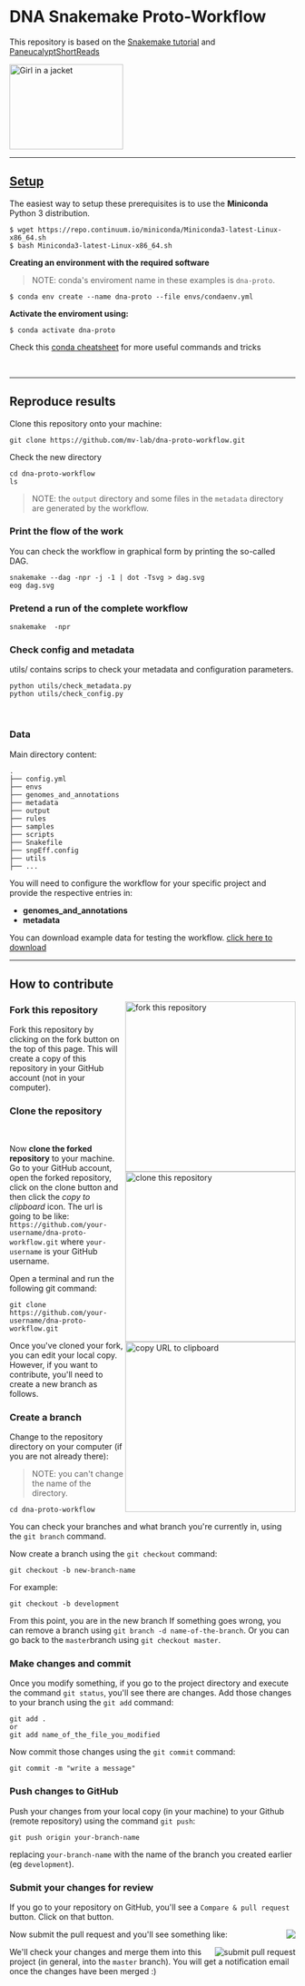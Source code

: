 # DNA Snakemake Proto-Workflow

This repository is based on the [Snakemake tutorial](http://snakemake.readthedocs.io/en/latest/tutorial/welcome.html) and [PaneucalyptShortReads](https://github.com/kdmurray91/PaneucalyptShortReads)


 <img src="https://divingintogeneticsandgenomics.rbind.io/img/snakemake.png" alt="Girl in a jacket" width="200" height="150">  

----

## [Setup](https://snakemake.readthedocs.io/en/stable/tutorial/setup.html)

The easiest way to setup these prerequisites is to use the **Miniconda** Python 3 distribution.

```
$ wget https://repo.continuum.io/miniconda/Miniconda3-latest-Linux-x86_64.sh
$ bash Miniconda3-latest-Linux-x86_64.sh
```

**Creating an environment with the required software**

> NOTE: conda's enviroment name in these examples is `dna-proto`.

```
$ conda env create --name dna-proto --file envs/condaenv.yml
```

**Activate the enviroment using:**

```
$ conda activate dna-proto
```

Check this [conda cheatsheet](https://gist.github.com/mv-lab/62318ff0023bd626f1e05ed9c0155fd5) for more useful commands and tricks

<br>

----


## Reproduce results

Clone this repository onto your machine:

```
git clone https://github.com/mv-lab/dna-proto-workflow.git
```
Check the new directory
```
cd dna-proto-workflow
ls
```

> NOTE: the ```output``` directory and some files in the ```metadata``` directory are generated by the workflow.

### Print the flow of the work
You can check the workflow in graphical form by printing the so-called DAG.

```
snakemake --dag -npr -j -1 | dot -Tsvg > dag.svg
eog dag.svg
```

### Pretend a run of the complete workflow

```
snakemake  -npr
```
### Check config and metadata

utils/ contains scrips to check your metadata and configuration parameters.

```
python utils/check_metadata.py
python utils/check_config.py
```


<br>


### Data

Main directory content:

```
.
├── config.yml
├── envs
├── genomes_and_annotations
├── metadata
├── output
├── rules
├── samples
├── scripts
├── Snakefile
├── snpEff.config
├── utils
├── ...
```

You will need to configure the workflow for your specific project and provide the respective entries in:

- **genomes_and_annotations**
- **metadata**

You can download example data for testing the workflow. [click here to download](https://drive.google.com/drive/folders/1kpJsghU-jNTSKC9uEB9khos390lZNROr?usp=sharing)

-----

## How to contribute

<img align="right" width="300" src="https://github.com/firstcontributions/first-contributions/raw/master/assets/fork.png" alt="fork this repository" />

### Fork this repository

Fork this repository by clicking on the fork button on the top of this page.
This will create a copy of this repository in your GitHub account (not in your computer).


### Clone the repository

<br>

<img align="right" width="300" src="https://i.ibb.co/yVWsByF/Screenshot-from-2019-12-18-10-38-25.png" alt="clone this repository" />

Now **clone the forked repository** to your machine.
Go to your GitHub account, open the forked repository, click on the clone button and then click the *copy to clipboard* icon. The url is going to be like: ```https://github.com/your-username/dna-proto-workflow.git``` where `your-username` is your GitHub username.

Open a terminal and run the following git command:

```
git clone https://github.com/your-username/dna-proto-workflow.git
```

<img align="right" width="300" src="https://github.com/firstcontributions/first-contributions/raw/master/assets/copy-to-clipboard.png" alt="copy URL to clipboard" />

Once you've cloned your fork, you can edit your local copy. However, if you want to contribute, you'll need to create a new branch as follows.

### Create a branch

Change to the repository directory on your computer (if you are not already there):
> NOTE: you can't change the name of the directory.

```
cd dna-proto-workflow
```

You can check your branches and what branch you're currently in, using the ```git branch``` command.

Now create a branch using the `git checkout` command:
```
git checkout -b new-branch-name
```

For example:
```
git checkout -b development
```

From this point, you are in the new branch
If something goes wrong, you can remove a branch using `git branch -d name-of-the-branch`. Or you can go back to the `master`branch using `git checkout master`.


### Make changes and commit

Once you modify something, if you go to the project directory and execute the command `git status`, you'll see there are changes.
Add those changes to your branch using the `git add` command:

```
git add .
or
git add name_of_the_file_you_modified
```

Now commit those changes using the `git commit` command:
```
git commit -m "write a message"
```

### Push changes to GitHub

Push your changes from your local copy (in your machine) to your Github (remote repository) using the command `git push`:
```
git push origin your-branch-name
```
replacing `your-branch-name` with the name of the branch you created earlier (eg `development`).


### Submit your changes for review

If you go to your repository on GitHub, you'll see a  `Compare & pull request` button. Click on that button.

<img style="float: right;" src="https://i.ibb.co/N7np2Ch/compare-and-pull.png" />

Now submit the pull request and you'll see something like:

<img style="float: right;" src="https://help.github.com/assets/images/help/pull_requests/pull-request-review-edit-branch.png" alt="submit pull request" />

We'll check your changes and merge them into this project (in general, into the `master` branch). You will get a notification email once the changes have been merged :)
